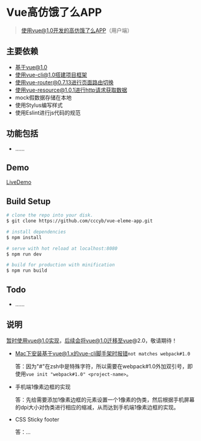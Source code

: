 # Vue高仿饿了么APP
> 使用vue@1.0开发的高仿饿了么APP（用户端）

## 主要依赖
- 基于vue@1.0
- 使用vue-cli@1.0搭建项目框架
- 使用vue-router@0.7.13进行页面路由切换
- 使用vue-resource@1.0.1进行http请求获取数据
- mock假数据存储在本地
- 使用Stylus编写样式
- 使用Eslint进行js代码的规范

## 功能包括
- ......

## Demo
[LiveDemo]()

## Build Setup

``` bash
# clone the repo into your disk.
$ git clone https://github.com/cccyb/vue-eleme-app.git

# install dependencies
$ npm install

# serve with hot reload at localhost:8080
$ npm run dev

# build for production with minification
$ npm run build

```
## Todo
- ......

## 说明
暂时使用vue@1.0实现，后续会将vue@1.0迁移至vue@2.0，敬请期待！

- Mac下安装基于vue@1.x的vue-cli脚手架时报错`not matches webpack#1.0`
	
	答：因为"#"在zsh中是特殊字符，所以需要在webpack#1.0外加双引号，即使用`vue init "webpack#1.0" <project-name>`。
	
- 手机端1像素边框的实现

	答：先给需要添加1像素边框的元素设置一个1像素的伪类，然后根据手机屏幕的dpi大小对伪类进行相应的缩减，从而达到手机端1像素边框的实现。

- CSS Sticky footer

	答：...
